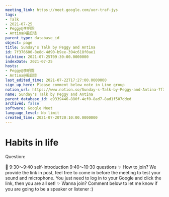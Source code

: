 ```yaml
---
meeting_link: https://meet.google.com/uor-traf-jys
tags:
- Talk
- 2021-07-25
- Peggy@李明霈
- Antina@張庭瑄
parent_type: database_id
object: page
title: Sunday's Talk by Peggy and Antina
id: 7f376600-8e8d-4d90-b9ee-394c618f0ae1
talktime: 2021-07-25T09:30:00.0000000
indexDate: 2021-07-25
hosts:
- Peggy@李明霈
- Antina@張庭瑄
last_edited_time: 2021-07-22T17:27:00.0000000
sign_up_here: Please comment below note in Line group
notion_url: https://www.notion.so/Sunday-s-Talk-by-Peggy-and-Antina-7f3766008e8d4d90b9ee394c618f0ae1
name: Sunday's Talk by Peggy and Antina
parent_database_id: e9339446-880f-4ef0-8ad7-8ad1f507dded
archived: false
software: Google Meet
language_level: No limit
created_time: 2021-07-20T20:10:00.0000000
---
```


# Habits in life
Question:
   
   
   
   
   
📅
9:30～9:40 self-introduction
9:40～10:30 questions
✨
How to join?
We provide the link in post, feel free to come in before the meeting to test your sound and microphone. You just need to log in to your Google and click the link, then you are all set!
✨
Wanna join?
Comment below to let me know if you are going to be a speaker or listener :)


